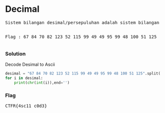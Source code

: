 <h1><b>Decimal</b></h1>
<pre>
Sistem bilangan desimal/persepuluhan adalah sistem bilangan yang menggunakan 10 macam angka dari 0,1, sampai 9. Setelah angka 9, angka berikutnya adalah 1 1, 1 2, dan seterusnya.

Flag : 67 84 70 82 123 52 115 99 49 49 95 99 48 100 51 125
</pre>
<h3><b>Solution</b></h3>
<p>Decode Desimal to Ascii</p>

```python
desimal = "67 84 70 82 123 52 115 99 49 49 95 99 48 100 51 125".split(' ')
for i in desimal:
    print(chr(int(i)),end='')
```
<h3><b>Flag</b></h3>
<pre>
CTFR{4sc11_c0d3}
</pre>
